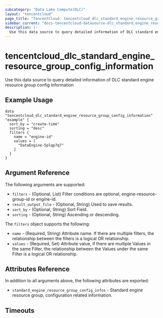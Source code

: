```yaml
---
subcategory: "Data Lake Compute(DLC)"
layout: "tencentcloud"
page_title: "TencentCloud: tencentcloud_dlc_standard_engine_resource_group_config_information"
sidebar_current: "docs-tencentcloud-datasource-dlc_standard_engine_resource_group_config_information"
description: |-
  Use this data source to query detailed information of DLC standard engine resource group config information
---
```


# tencentcloud_dlc_standard_engine_resource_group_config_information

Use this data source to query detailed information of DLC standard engine resource group config information

## Example Usage

```hcl
data "tencentcloud_dlc_standard_engine_resource_group_config_information" "example" {
  sort_by = "create-time"
  sorting = "desc"
  filters {
    name = "engine-id"
    values = [
      "DataEngine-5plqp7q7"
    ]
  }
}
```

## Argument Reference

The following arguments are supported:

* `filters` - (Optional, List) Filter conditions are optional, engine-resource-group-id or engine-id.
* `result_output_file` - (Optional, String) Used to save results.
* `sort_by` - (Optional, String) Sort Field.
* `sorting` - (Optional, String) Ascending or descending.

The `filters` object supports the following:

* `name` - (Required, String) Attribute name. If there are multiple filters, the relationship between the filters is a logical OR relationship.
* `values` - (Required, Set) Attribute value, if there are multiple Values in the same Filter, the relationship between the Values under the same Filter is a logical OR relationship.

## Attributes Reference

In addition to all arguments above, the following attributes are exported:

* `standard_engine_resource_group_config_infos` - Standard engine resource group, configuration related information.


## Timeouts

<no value>


